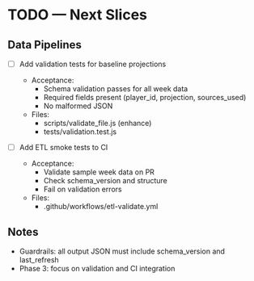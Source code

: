 # TODO — Next Slices

## Data Pipelines

- [ ] Add validation tests for baseline projections
  - Acceptance:
    - Schema validation passes for all week data
    - Required fields present (player_id, projection, sources_used)
    - No malformed JSON
  - Files:
    - scripts/validate_file.js (enhance)
    - tests/validation.test.js

- [ ] Add ETL smoke tests to CI
  - Acceptance:
    - Validate sample week data on PR
    - Check schema_version and structure
    - Fail on validation errors
  - Files:
    - .github/workflows/etl-validate.yml

## Notes
- Guardrails: all output JSON must include schema_version and last_refresh
- Phase 3: focus on validation and CI integration

